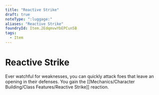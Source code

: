 ```yaml
---
title: "Reactive Strike"
draft: true
noteType: ":luggage:"
aliases: "Reactive Strike"
foundryId: Item.2EdqmvwYbEPCun5B
tags:
  - Item
---
```


# Reactive Strike

Ever watchful for weaknesses, you can quickly attack foes that leave an opening in their defenses. You gain the [[Mechanics/Character Building/Class Features/Reactive Strike]] reaction.
